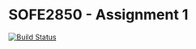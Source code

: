 # SOFE2850 - Assignment 1

[![Build Status](https://travis-ci.org/ethanelliott/sofe2850-assignment-1.svg?branch=master)](https://travis-ci.org/ethanelliott/sofe2850-assignment-1)
